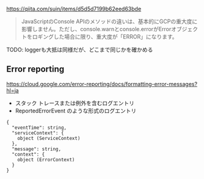 
https://qiita.com/suin/items/d5d5d7199b62eed63bde

> JavaScriptのConsole APIのメソッドの違いは、基本的にGCPの重大度に影響しません。ただし、console.warnとconsole.errorがErrorオブジェクトをロギングした場合に限り、重大度が「ERROR」になります。

TODO: loggerも大抵は同様だが、どこまで同じかを確かめる

## Error reporting

https://cloud.google.com/error-reporting/docs/formatting-error-messages?hl=ja

- スタック トレースまたは例外を含むログエントリ
- ReportedErrorEvent のような形式のログエントリ

```
{
  "eventTime": string,
  "serviceContext": {
    object (ServiceContext)
  },
  "message": string,
  "context": {
    object (ErrorContext)
  }
}
```